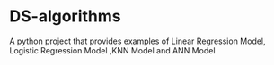 # DS-algorithms
A python project that provides examples of Linear Regression Model, Logistic Regression Model ,KNN Model and  ANN Model 

